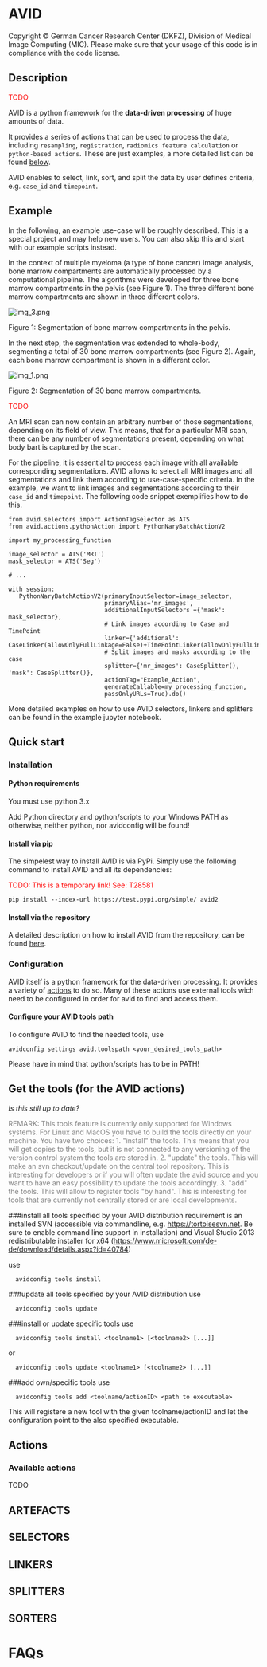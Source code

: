 # AVID

Copyright © German Cancer Research Center (DKFZ), Division of Medical Image Computing (MIC). Please make sure that your usage of this code is in compliance with the code license.

## Description
<span style="color:red">
TODO
</span>

AVID is a python framework for the **data-driven processing** of huge amounts of data.

It provides a series of actions that can be used to process the data, including `resampling`, `registration`, `radiomics feature calculation` or `python-based actions`. These 
are just examples, a more detailed list can be found [below](#available-actions). 

AVID enables to select, link, sort, and split the data by user defines criteria, e.g. `case_id` and `timepoint`.

## Example

In the following, an example use-case will be roughly described. This is a special project and may help new users. You can also skip this and start with our example scripts instead.

In the context of multiple myeloma (a type of bone cancer) image analysis, bone marrow compartments are automatically processed by a computational pipeline. The algorithms were 
developed for three bone marrow compartments in the pelvis (see Figure 1). The three different bone marrow compartments are shown in three different colors.

![img_3.png](pelvic_bm.png)

Figure 1: Segmentation of bone marrow compartments in the pelvis.


In the next step, the segmentation was extended to whole-body, segmenting a total of 30 bone marrow compartments (see Figure 2). Again, each bone marrow compartment is shown in 
a different color.


![img_1.png](wb_bm.png)

Figure 2: Segmentation of 30 bone marrow compartments.

<span style="color:red">
TODO
</span>

An MRI scan can now contain an arbitrary number of those segmentations, depending on its field of view. This means, that for a particular MRI scan, there can be any number of 
segmentations present, depending on what body bart is captured by the scan.

For the pipeline, it is essential to process each image with
all available corresponding segmentations.
AVID allows to select all MRI images and all segmentations and link them according to use-case-specific criteria. In the example, we want to link images and segmentations according to their `case_id` and `timepoint`. The following code snippet exemplifies how to do this.

```
from avid.selectors import ActionTagSelector as ATS
from avid.actions.pythonAction import PythonNaryBatchActionV2

import my_processing_function

image_selector = ATS('MRI')
mask_selector = ATS('Seg')

# ...

with session:
   PythonNaryBatchActionV2(primaryInputSelector=image_selector,
                           primaryAlias='mr_images',
                           additionalInputSelectors ={'mask': mask_selector},
                           # Link images according to Case and TimePoint
                           linker={'additional': CaseLinker(allowOnlyFullLinkage=False)+TimePointLinker(allowOnlyFullLinkage=False)},
                           # Split images and masks according to the case
                           splitter={'mr_images': CaseSplitter(), 'mask': CaseSplitter()},
                           actionTag="Example_Action", 
                           generateCallable=my_processing_function, 
                           passOnlyURLs=True).do()
```

More detailed examples on how to use AVID selectors, linkers and splitters can be found in the example jupyter notebook.

## Quick start

### Installation

#### Python requirements
You must use python 3.x

Add Python directory and python/scripts to your Windows PATH as otherwise, neither python, nor avidconfig will be found!

#### Install via pip
The simpelest way to install AVID is via PyPi. Simply use the following command to install AVID and all its dependencies:

<span style="color:red">
TODO: This is a temporary link! See: T28581 
</span>

```
pip install --index-url https://test.pypi.org/simple/ avid2
```

#### Install via the repository

A detailed description on how to install AVID from the repository, can be found [here](manual_installation.md).


### Configuration

AVID itself is a python framework for the data-driven processing. It provides a variety of [actions](#actions) to do so. Many of these actions use external tools wich need to be 
configured in order for avid to find and access them.

#### Configure your AVID tools path
To configure AVID to find the needed tools, use
```
avidconfig settings avid.toolspath <your_desired_tools_path>
```
Please have in mind that python/scripts has to be in PATH!

## Get the tools (for the AVID actions)
_Is this still up to date?_

<span style="color:grey">
REMARK: This tools feature is currently only supported for Windows systems.
For Linux and MacOS you have to build the tools directly on your machine.
You have two choices:
1. "install" the tools. This means that you will get copies to the tools, but
   it is not connected to any versioning of the version control system the tools
   are stored in.
2. "update" the tools. This will make an svn checkout/update on the central tool
   repository. This is interesting for developers or if you will often update the avid source
   and you want to have an easy possibility to update the tools accordingly.
3. "add" the tools. This will allow to register tools "by hand". This is interesting for
   tools that are currently not centrally stored or are local developments.
</span>

###install all tools specified by your AVID distribution
requirement is an installed SVN (accessible via commandline, e.g. https://tortoisesvn.net.
Be sure to enable command line support in installation) and Visual Studio 2013
redistributable installer for x64 (https://www.microsoft.com/de-de/download/details.aspx?id=40784)

use
```
  avidconfig tools install
```

###update all tools specified by your AVID distribution
use
```
  avidconfig tools update
```

###install or update specific tools
use
```
  avidconfig tools install <toolname1> [<toolname2> [...]]
```
or
```
  avidconfig tools update <toolname1> [<toolname2> [...]]
```

###add own/specific tools
use
```
  avidconfig tools add <toolname/actionID> <path to executable>
```
This will registere a new tool with the given toolname/actionID and let the configuration point to the also specified
executable.


## Actions
### Available actions
TODO

## ARTEFACTS

## SELECTORS

## LINKERS

## SPLITTERS

## SORTERS

# FAQs

